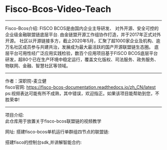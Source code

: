 # Fisco-Bcos-Video-Teach
***
Fisco-Bcos介绍:
FISCO BCOS是由国内企业主导研发、
对外开源、安全可控的企业级金融联盟链底层平台.
由金链盟开源工作组协作打造，并于2017年正式对外开源。
社区以开源链接多方，截止2020年5月，汇聚了超1000家企业及机构、逾万名社区成员参与共建共治，发展成为最大最活跃的国产开源联盟链生态圈。
底层平台可用性经广泛应用实践检验，数百个应用项目基于FISCO BCOS底层平台研发，超80个已在生产环境中稳定运行，覆盖文化版权、司法服务、政务服务、物联网、金融、智慧社区等领域。
***
作者：深职院-麦立健  
fisco官网:
https://fisco-bcos-documentation.readthedocs.io/zh_CN/latest  
ps:视频表达可能有所不成熟，其中错误，欢迎指正。如果该项目能帮助到您，不胜荣幸!  
***
项目介绍:       
此仓库用于放置关于fisco-bcos联盟链的视频教学<p>
网址:
  搭建fisco-bcos单机运行单群组四节点的联盟链:<p>
  搭建fisco的控制台sdk,并讲解智能合约:<p>
